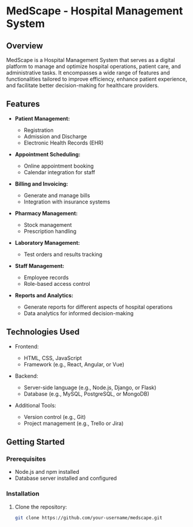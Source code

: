 # MedScape - Hospital Management System

## Overview

MedScape is a Hospital Management System that serves as a digital platform to manage and optimize hospital operations, patient care, and administrative tasks. It encompasses a wide range of features and functionalities tailored to improve efficiency, enhance patient experience, and facilitate better decision-making for healthcare providers.

## Features

- **Patient Management:**
  - Registration
  - Admission and Discharge
  - Electronic Health Records (EHR)

- **Appointment Scheduling:**
  - Online appointment booking
  - Calendar integration for staff

- **Billing and Invoicing:**
  - Generate and manage bills
  - Integration with insurance systems

- **Pharmacy Management:**
  - Stock management
  - Prescription handling

- **Laboratory Management:**
  - Test orders and results tracking

- **Staff Management:**
  - Employee records
  - Role-based access control

- **Reports and Analytics:**
  - Generate reports for different aspects of hospital operations
  - Data analytics for informed decision-making

## Technologies Used

- Frontend:
  - HTML, CSS, JavaScript
  - Framework (e.g., React, Angular, or Vue)

- Backend:
  - Server-side language (e.g., Node.js, Django, or Flask)
  - Database (e.g., MySQL, PostgreSQL, or MongoDB)

- Additional Tools:
  - Version control (e.g., Git)
  - Project management (e.g., Trello or Jira)

## Getting Started

### Prerequisites

- Node.js and npm installed
- Database server installed and configured

### Installation

1. Clone the repository:
   ```bash
   git clone https://github.com/your-username/medscape.git
